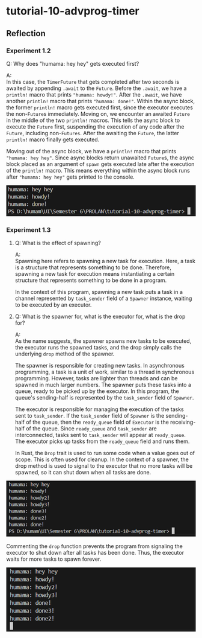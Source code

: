 # tutorial-10-advprog-timer

## Reflection
### Experiment 1.2
Q: Why does "humama: hey hey" gets executed first?

A:<br>
In this case, the `TimerFuture` that gets completed after two seconds is awaited by appending `.await` to the `Future`. Before the `.await`, we have a `println!` macro that prints `"humama: howdy!"`. After the `.await`, we have another `println!` macro that prints `"humama: done!"`. Within the async block, the former `println!` macro gets executed first, since the executor executes the non-`Future`s immediately. Moving on, we encounter an awaited `Future` in the middle of the two `println!` macros. This tells the async block to execute the `Future` first, suspending the execution of any code after the `Future`, including non-`Futures`. After the awaiting the `Future`, the latter `println!` macro finally gets executed.

Moving out of the async block, we have a `println!` macro that prints `"humama: hey hey"`. Since async blocks return unawaited `Future`s, the async block placed as an argument of `spawn` gets executed late after the execution of the `println!` macro. This means everything within the async block runs after `"humama: hey hey"` gets printed to the console.

![spawner](image/spawner.png)

### Experiment 1.3
1. Q: What is the effect of spawning?<br>

   A:<br>
   Spawning here refers to spawning a new task for execution. Here, a task is a structure that represents something to be done. Therefore, spawning a new task for execution means instantiating a certain structure that represents something to be done in a program.<br>

   In the context of this program, spawning a new task puts a task in a channel represented by `task_sender` field of a `Spawner` instance, waiting to be executed by an executor.

2. Q: What is the spawner for, what is the executor for, what is the drop for?<br>

   A:<br>
   As the name suggests, the spawner spawns new tasks to be executed, the executor runs the spawned tasks, and the drop simply calls the underlying `drop` method of the spawner.<br>
   
   The spawner is responsible for creating new tasks. In asynchronous programming, a task is a unit of work, similar to a thread in synchronous programming. However, tasks are lighter than threads and can be spawned in much larger numbers. The spawner puts these tasks into a queue, ready to be picked up by the executor. In this program, the queue's sending-half is represented by the `task_sender` field of `Spawner`.<br>
   
   The executor is responsible for managing the execution of the tasks sent to `task_sender`. If the `task_sender` field of `Spawner` is the sending-half of the queue, then the `ready_queue` field of `Executor` is the receiving-half of the queue. Since `ready_queue` and `task_sender` are interconnected, tasks sent to `task_sender` will appear at `ready_queue`. The executor picks up tasks from the `ready_queue` field and runs them.

   In Rust, the `Drop` trait is used to run some code when a value goes out of scope. This is often used for cleanup. In the context of a spawner, the drop method is used to signal to the executor that no more tasks will be spawned, so it can shut down when all tasks are done.

![multi_spawner.png](image/multi_spawner.png)

Commenting the `drop` function prevents the program from signaling the executor to shut down after all tasks has been done. Thus, the executor waits for more tasks to spawn forever.

![multi_spawner_with_no_drop.png](image/multi_spawner_with_no_drop.png)
